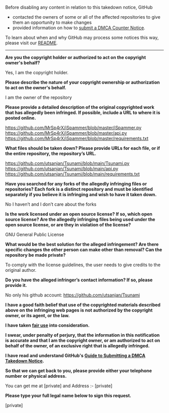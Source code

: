 Before disabling any content in relation to this takedown notice, GitHub
- contacted the owners of some or all of the affected repositories to give them an opportunity to make changes
- provided information on how to [submit a DMCA Counter Notice](https://docs.github.com/en/articles/guide-to-submitting-a-dmca-counter-notice).

To learn about when and why GitHub may process some notices this way, please visit our [README](https://github.com/github/dmca/blob/master/README.md).

---

**Are you the copyright holder or authorized to act on the copyright owner's behalf?**

Yes, I am the copyright holder.

**Please describe the nature of your copyright ownership or authorization to act on the owner's behalf.**

I am the owner of the repository

**Please provide a detailed description of the original copyrighted work that has allegedly been infringed. If possible, include a URL to where it is posted online.**

https://github.com/MrSp4rX/iSpammer/blob/master/iSpammer.py  
https://github.com/MrSp4rX/iSpammer/blob/master/api.py  
https://github.com/MrSp4rX/iSpammer/blob/master/requirements.txt

**What files should be taken down? Please provide URLs for each file, or if the entire repository, the repository’s URL.**

https://github.com/utsanjan/Tsunami/blob/main/Tsunami.py  
https://github.com/utsanjan/Tsunami/blob/main/api.py  
https://github.com/utsanjan/Tsunami/blob/main/requirements.txt

**Have you searched for any forks of the allegedly infringing files or repositories? Each fork is a distinct repository and must be identified separately if you believe it is infringing and wish to have it taken down.**

No I haven’t and I don’t care about the forks

**Is the work licensed under an open source license? If so, which open source license? Are the allegedly infringing files being used under the open source license, or are they in violation of the license?**

GNU General Public License

**What would be the best solution for the alleged infringement? Are there specific changes the other person can make other than removal? Can the repository be made private?**

To comply with the license guidelines, the user needs to give credits to the original author.

**Do you have the alleged infringer’s contact information? If so, please provide it.**

No only his github account: https://github.com/utsanjan/Tsunami

**I have a good faith belief that use of the copyrighted materials described above on the infringing web pages is not authorized by the copyright owner, or its agent, or the law.**

**I have taken <a href="https://www.lumendatabase.org/topics/22">fair use</a> into consideration.**

**I swear, under penalty of perjury, that the information in this notification is accurate and that I am the copyright owner, or am authorized to act on behalf of the owner, of an exclusive right that is allegedly infringed.**

**I have read and understand GitHub's <a href="https://docs.github.com/articles/guide-to-submitting-a-dmca-takedown-notice/">Guide to Submitting a DMCA Takedown Notice</a>.**

**So that we can get back to you, please provide either your telephone number or physical address.**

You can get me at [private] and Address :- [private]

**Please type your full legal name below to sign this request.**

[private]
